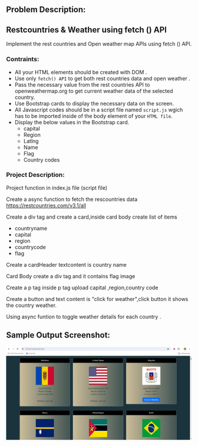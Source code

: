 ## Problem Description:
 ## Restcountries & Weather using fetch () API

 Implement the rest countries and Open weather map APIs using fetch () API.

 ### Contraints:

 - All your HTML elements should be created with DOM .
 - Use only `fetch() API` to get both rest countries data and open weather .
 - Pass the necessary value from the rest countries API to openweathermap.org to get current weather data of the selected country.
 - Use Bootstrap cards to display the necessary data on the screen.
 - All Javascript codes should be in a script file named `script.js` wgich has to be imported inside of the body element of your `HTML file`.
 - Display the below values in the Bootstrap card.
   - capital
   - Region
   - Latlng
   - Name
   - Flag
   - Country codes

### Project Description:

  Project function in index.js file (script file)

Create a async function to fetch the rescountries data https://restcountries.com/v3.1/all

Create a div tag and create a card,inside card body create list of items
   - countryname
   - capital
   - region
   - countrycode
   - flag

 Create a cardHeader textcontent is country name

Card Body create a div tag and it contains flag image

Create a p tag inside p tag upload capital ,region,country code

Create a button and text content is "click for weather",click button it shows the country weather.

Using async funtion to toggle weather details for each country .


##  Sample Output Screenshot:
![output screenshot](../assets/sample.png)

